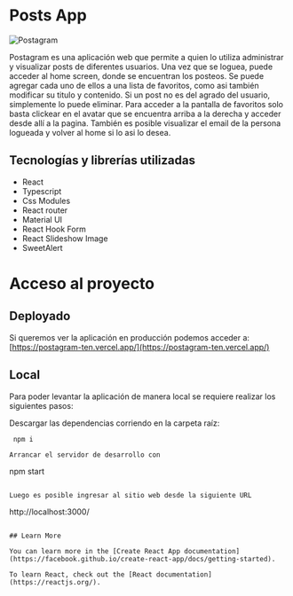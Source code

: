 # Posts App

![Postagram](https://res.cloudinary.com/ds6avb9us/image/upload/v1659273604/Screen_Shot_2022-07-31_at_15.19.15_optdln.png)

Postagram es una aplicación web que permite a quien lo utiliza administrar y visualizar posts de diferentes usuarios. Una vez que se loguea, puede acceder al home screen, donde se encuentran los posteos. Se puede agregar cada uno de ellos a una lista de favoritos, como asi también modificar su titulo y contenido. Si un post no es del agrado del usuario, simplemente lo puede eliminar. Para acceder a la pantalla de favoritos solo basta clickear en el avatar que se encuentra arriba a la derecha y acceder desde allí a la pagina. También es posible visualizar el email de la persona logueada y volver al home si lo asi lo desea.

## Tecnologías y librerías utilizadas

- React
- Typescript
- Css Modules
- React router
- Material UI
- React Hook Form
- React Slideshow Image
- SweetAlert

# Acceso al proyecto

## Deployado

Si queremos ver la aplicación en producción podemos acceder a: [https://postagram-ten.vercel.app/](https://postagram-ten.vercel.app/)

## Local

Para poder levantar la aplicación de manera local se requiere realizar los siguientes pasos:

Descargar las dependencias corriendo en la carpeta raíz:

```
 npm i
```

```
Arrancar el servidor de desarrollo con

```

npm start

```

Luego es posible ingresar al sitio web desde la siguiente URL

```

http://localhost:3000/

```

## Learn More

You can learn more in the [Create React App documentation](https://facebook.github.io/create-react-app/docs/getting-started).

To learn React, check out the [React documentation](https://reactjs.org/).
```
